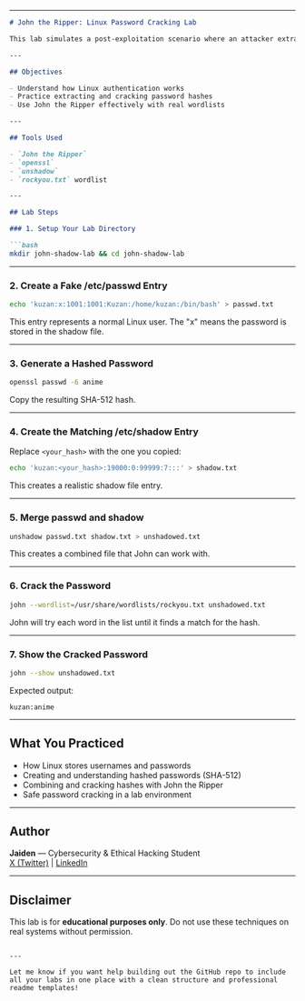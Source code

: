 
---

```markdown
# John the Ripper: Linux Password Cracking Lab

This lab simulates a post-exploitation scenario where an attacker extracts password hashes from a Linux system and uses John the Ripper to crack them. It’s a hands-on exercise in password security, ideal for learners in cybersecurity and ethical hacking.

---

## Objectives

- Understand how Linux authentication works
- Practice extracting and cracking password hashes
- Use John the Ripper effectively with real wordlists

---

## Tools Used

- `John the Ripper`
- `openssl`
- `unshadow`
- `rockyou.txt` wordlist

---

## Lab Steps

### 1. Setup Your Lab Directory

```bash
mkdir john-shadow-lab && cd john-shadow-lab
```

---

### 2. Create a Fake /etc/passwd Entry

```bash
echo 'kuzan:x:1001:1001:Kuzan:/home/kuzan:/bin/bash' > passwd.txt
```

This entry represents a normal Linux user. The "x" means the password is stored in the shadow file.

---

### 3. Generate a Hashed Password

```bash
openssl passwd -6 anime
```

Copy the resulting SHA-512 hash.

---

### 4. Create the Matching /etc/shadow Entry

Replace `<your_hash>` with the one you copied:

```bash
echo 'kuzan:<your_hash>:19000:0:99999:7:::' > shadow.txt
```

This creates a realistic shadow file entry.

---

### 5. Merge passwd and shadow

```bash
unshadow passwd.txt shadow.txt > unshadowed.txt
```

This creates a combined file that John can work with.

---

### 6. Crack the Password

```bash
john --wordlist=/usr/share/wordlists/rockyou.txt unshadowed.txt
```

John will try each word in the list until it finds a match for the hash.

---

### 7. Show the Cracked Password

```bash
john --show unshadowed.txt
```

Expected output:

```
kuzan:anime
```

---

## What You Practiced

- How Linux stores usernames and passwords
- Creating and understanding hashed passwords (SHA-512)
- Combining and cracking hashes with John the Ripper
- Safe password cracking in a lab environment

---

## Author

**Jaiden** — Cybersecurity & Ethical Hacking Student  
[X (Twitter)](https://twitter.com/JaidenCyberSec) | [LinkedIn](https://linkedin.com/in/jaiden)

---

## Disclaimer

This lab is for **educational purposes only**. Do not use these techniques on real systems without permission.
```

---

Let me know if you want help building out the GitHub repo to include all your labs in one place with a clean structure and professional readme templates!
